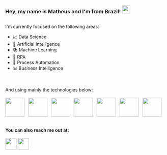 <!--Esse é o código do arquivo README.md, escrito tanto em Markdown-MD quanto em HTML, de acordo com a necessidade.-->

### Hey, my name is Matheus and I'm from Brazil! <a><img src="https://icons.iconarchive.com/icons/iconscity/flags/256/brasil-icon.png" height="25"></a>

##

I'm currently focused on the following areas:
- 📈 Data Science
- 🦾 Artificial Intelligence
- 📚 Machine Learning
- 🤖 RPA
- 🔄 Process Automation
- 📊 Business Intelligence

<br>

And using mainly the technologies below: <br><br>
<a title="Python"><img height="60" src="https://cdn3.iconfinder.com/data/icons/logos-and-brands-adobe/512/267_Python-512.png"></a> &nbsp;
<a title="R"><img height="60" src="https://upload.wikimedia.org/wikipedia/commons/c/c1/Rlogo.png"></a> &nbsp;
<a title="SQL"><img height="60" src="https://cdn-icons-png.flaticon.com/512/29/29165.png"></a> &nbsp;
<a title="Power Automate"><img height="60" src="https://upload.wikimedia.org/wikipedia/commons/thumb/4/4d/Microsoft_Power_Automate.svg/2048px-Microsoft_Power_Automate.svg.png"></a> &nbsp;
<a title="Power BI"><img height="60" src="https://upload.wikimedia.org/wikipedia/commons/thumb/c/cf/New_Power_BI_Logo.svg/630px-New_Power_BI_Logo.svg.png"></a> &nbsp;
<a title="VBA"><img height="60" src="https://static-00.iconduck.com/assets.00/file-type-vba-icon-512x286-atniaiws.png"></a> &nbsp;
<a title="Excel"><img height="60" src="https://cdn3.iconfinder.com/data/icons/logos-brands-3/24/logo_brand_brands_logos_excel-256.png"></a> &nbsp;

##

#### You can also reach me out at:
<a href="https://www.linkedin.com/in/matheusresende7/"> <img src="https://img.shields.io/badge/linkedin-%230077B5.svg?style=for-the-badge&logo=linkedin&logoColor=white" height="35" ></a>
<a href="https://github.com/matheusresende7"> <img src="https://img.shields.io/badge/github-%23121011.svg?style=for-the-badge&logo=github&logoColor=white" height="35"></a>
